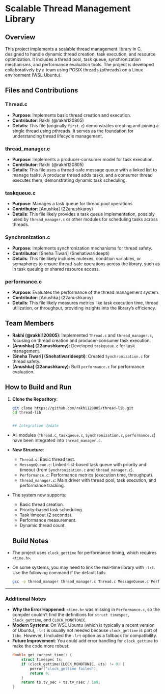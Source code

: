 # Scalable Thread Management Library

## Overview
This project implements a scalable thread management library in C, designed to handle dynamic thread creation, task execution, and resource optimization. It includes a thread pool, task queue, synchronization mechanisms, and performance evaluation tools. The project is developed collaboratively by a team using POSIX threads (pthreads) on a Linux environment (WSL Ubuntu).

## Files and Contributions

### Thread.c
- **Purpose**: Implements basic thread creation and execution.
- **Contributor**: Rakhi (@rakhi120805)
- **Details**: This file (originally `first.c`) demonstrates creating and joining a single thread using pthreads. It serves as the foundation for understanding thread lifecycle management.

### thread_manager.c
- **Purpose**: Implements a producer-consumer model for task execution.
- **Contributor**: Rakhi (@rakhi120805)
- **Details**: This file uses a thread-safe message queue with a linked list to manage tasks. A producer thread adds tasks, and a consumer thread executes them, demonstrating dynamic task scheduling.

### taskqueue.c
- **Purpose**: Manages a task queue for thread pool operations.
- **Contributor**: [Anushka] (22anushkaroy)
- **Details**: This file likely provides a task queue implementation, possibly used by `thread_manager.c` or other modules for scheduling tasks across threads.

### Synchronization.c
- **Purpose**: Implements synchronization mechanisms for thread safety.
- **Contributor**: [Sneha Tiwari] (Snehatiwarideepti)
- **Details**: This file likely includes mutexes, condition variables, or semaphores to ensure thread-safe operations across the library, such as in task queuing or shared resource access.

### performance.c
- **Purpose**: Evaluates the performance of the thread management system.
- **Contributor**: [Anushka] (22anushkaroy)
- **Details**: This file likely measures metrics like task execution time, thread utilization, or throughput, providing insights into the library’s efficiency.

## Team Members
- **Rakhi (@rakhi120805)**: Implemented `Thread.c` and `thread_manager.c`, focusing on thread creation and producer-consumer task execution.
- **[Anushka] (22anushkaroy)**: Developed `taskqueue.c` for task management.
- **[Sneha Tiwari] (Snehatiwarideepti)**: Created `Synchronization.c` for thread safety.
- **[Anushka] (22anushkaroy)**: Built `performance.c` for performance evaluation.

## How to Build and Run
1. **Clone the Repository**:
   ```bash
   git clone https://github.com/rakhi120805/thread-lib.git
   cd thread-lib


   ## Integration Update
- All modules (`Thread.c`, `taskqueue.c`, `Synchronization.c`, `performance.c`) have been integrated into `thread_manager.c`.
- **New Structure**:
  - `Thread.c`: Basic thread test.
  - `MessageQueue.c`: Linked-list-based task queue with priority and timeout (from `Synchronization.c` and `thread_manager.c`).
  - `Performance.c`: Performance metrics (execution time, throughput).
  - `thread_manager.c`: Main driver with thread pool, task execution, and performance tracking.
- The system now supports:
  - Basic thread creation.
  - Priority-based task scheduling.
  - Task timeout (2 seconds).
  - Performance measurement.
  - Dynamic thread count.
 
  ## Build Notes
- The project uses `clock_gettime` for performance timing, which requires `<time.h>`.
- On some systems, you may need to link the real-time library with `-lrt`. Use the following command if the default fails:
  ```bash
  gcc -o thread_manager thread_manager.c Thread.c MessageQueue.c Performance.c -pthread -lrt

  
---

### Additional Notes
- **Why the Error Happened**: `<time.h>` was missing in `Performance.c`, so the compiler couldn’t find the definitions for `struct timespec`, `clock_gettime`, and `CLOCK_MONOTONIC`.
- **Modern Systems**: On WSL Ubuntu (which is typically a recent version of Ubuntu), `-lrt` is usually not needed because `clock_gettime` is part of `libc`. However, I included the `-lrt` option as a fallback for compatibility.
- **Future Improvement**: You could add error handling for `clock_gettime` to make the code more robust:
  ```c
  double get_current_time() {
      struct timespec ts;
      if (clock_gettime(CLOCK_MONOTONIC, &ts) != 0) {
          perror("clock_gettime failed");
          return 0;
      }
      return ts.tv_sec + ts.tv_nsec / 1e9;
  }
